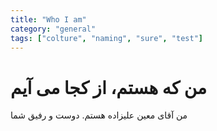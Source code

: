 ```yaml
---
title: "Who I am"
category: "general"
tags: ["colture", "naming", "sure", "test"]
---
```


# من که هستم، از کجا می آیم

من آقای معین علیزاده هستم. دوست و رفیق شما
